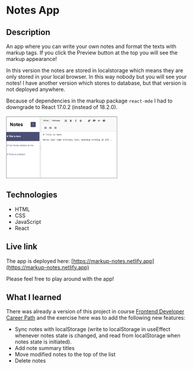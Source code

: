 # Notes App

## Description
An app where you can write your own notes and format the texts with markup tags. If you click the Preview button at the top you will see the markup appearance!

In this version the notes are stored in localstorage which means they are only stored in your local browser. In this way nobody but you will see your notes! I have another version which stores to database, but that version is not deployed anywhere.

Because of dependencies in the markup package `react-mde` I had to downgrade to React 17.0.2 (instead of 18.2.0).
<br/>
<br/>
<img src="my-notes.png" alt="Screenshot." width="300px"/>

## Technologies
- HTML
- CSS
- JavaScript
- React

## Live link
The app is deployed here:
[https://markup-notes.netlify.app](https://markup-notes.netlify.app)

Please feel free to play around with the app!

## What I learned
There was already a version of this project in course [Frontend Developer Career Path](https://scrimba.com/learn/frontend) and the exercise here was to add the following new features:
- Sync notes with localStorage (write to localStorage in useEffect whenever notes state is changed, and read from localStorage when notes state is initiated).
- Add note summary titles
- Move modified notes to the top of the list
- Delete notes
